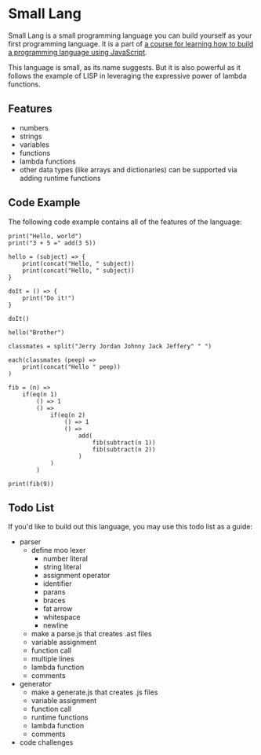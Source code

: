 # Small Lang

Small Lang is a small programming language you can build yourself
as your first programming language. It is a part of [a course for learning
how to build a programming language using JavaScript](https://www.youtube.com/watch?v=5CS0CNVsn4I&list=PLSq9OFrD2Q3DasoOa54Vm9Mr8CATyTbLF).

This language is small, as its name suggests. But it is also powerful
as it follows the example of LISP in leveraging the expressive power of
lambda functions.

## Features

- numbers
- strings
- variables
- functions
- lambda functions
- other data types (like arrays and dictionaries) can be supported via
  adding runtime functions

## Code Example

The following code example contains all of the features of the language:

```
print("Hello, world")
print("3 + 5 =" add(3 5))

hello = (subject) => {
    print(concat("Hello, " subject))
    print(concat("Hello, " subject))
}

doIt = () => {
    print("Do it!")
}

doIt()

hello("Brother")

classmates = split("Jerry Jordan Johnny Jack Jeffery" " ")

each(classmates (peep) =>
    print(concat("Hello " peep))
)

fib = (n) =>
    if(eq(n 1)
        () => 1
        () =>
            if(eq(n 2)
                () => 1
                () =>
                    add(
                        fib(subtract(n 1))
                        fib(subtract(n 2))
                    )
            )
        )

print(fib(9))
```

## Todo List

If you'd like to build out this language, you may use this todo list as a guide:

- parser
  - define moo lexer
    - number literal
    - string literal
    - assignment operator
    - identifier
    - parans
    - braces
    - fat arrow
    - whitespace
    - newline
  - make a parse.js that creates .ast files
  - variable assignment
  - function call
  - multiple lines
  - lambda function
  - comments
- generator
  - make a generate.js that creates .js files
  - variable assignment
  - function call
  - runtime functions
  - lambda function
  - comments
- code challenges
